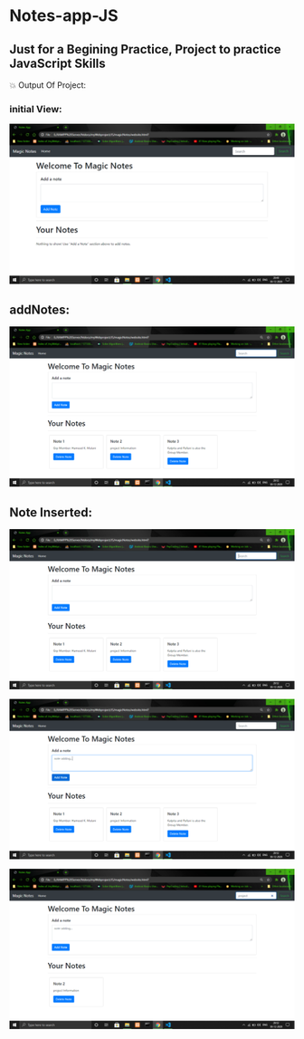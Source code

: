 # Notes-app-JS
## Just for a Begining Practice, Project to practice JavaScript Skills 
💥 Output Of Project:
### initial View:
![](https://github.com/HameedMulani/Notes-app-JS/blob/master/1%20(154).png)
## addNotes:
![](https://github.com/HameedMulani/Notes-app-JS/blob/master/2(155).png)
## Note Inserted:
![](https://github.com/HameedMulani/Notes-app-JS/blob/master/3%20(156).png)

![](https://github.com/HameedMulani/Notes-app-JS/blob/master/4%20(157).png)

![](https://github.com/HameedMulani/Notes-app-JS/blob/master/5%20(158).png)
